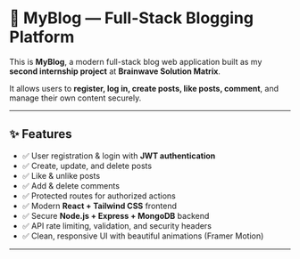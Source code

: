 # 🚀 MyBlog — Full-Stack Blogging Platform

This is **MyBlog**, a modern full-stack blog web application built as my **second internship project** at **Brainwave Solution Matrix**.

It allows users to **register, log in, create posts, like posts, comment**, and manage their own content securely.

---

## ✨ Features

- ✅ User registration & login with **JWT authentication**
- ✅ Create, update, and delete posts
- ✅ Like & unlike posts
- ✅ Add & delete comments
- ✅ Protected routes for authorized actions
- ✅ Modern **React + Tailwind CSS** frontend
- ✅ Secure **Node.js + Express + MongoDB** backend
- ✅ API rate limiting, validation, and security headers
- ✅ Clean, responsive UI with beautiful animations (Framer Motion)

---

